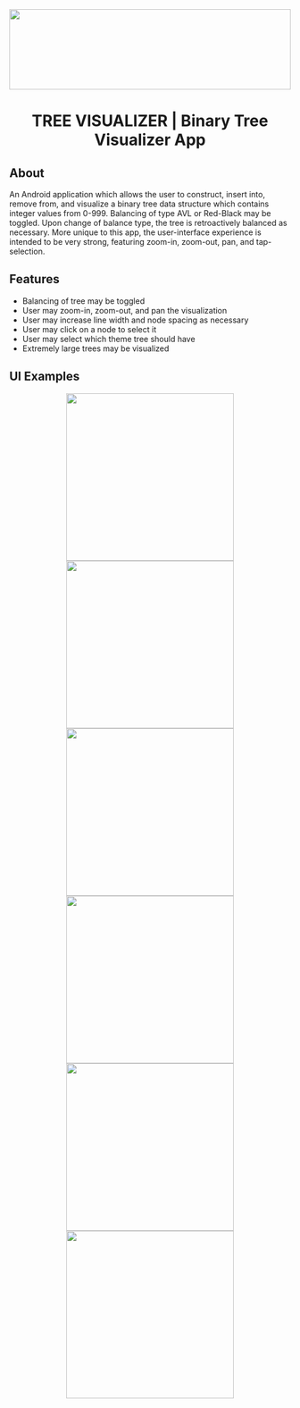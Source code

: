 <center>
  <img src="https://github.com/Tyler-Lopez/BinaryTreeVisualizerApp/blob/main/BinaryTreeVisualizerApp_Logo.svg" width="100%" height="144">
  <h1 align ="center">TREE VISUALIZER | Binary Tree Visualizer App</h1>
</center>

## About
An Android application which allows the user to construct, insert into, remove from, and visualize a binary tree data structure which contains integer values from 0-999. Balancing of type AVL or Red-Black may be toggled. Upon change of balance type, the tree is retroactively balanced as necessary. More unique to this app, the user-interface experience is intended to be very strong, featuring zoom-in, zoom-out, pan, and tap-selection.

## Features
* Balancing of tree may be toggled
* User may zoom-in, zoom-out, and pan the visualization
* User may increase line width and node spacing as necessary
* User may click on a node to select it
* User may select which theme tree should have
* Extremely large trees may be visualized

## UI Examples
<center>
<img align="center" src="https://user-images.githubusercontent.com/77797048/147599468-91748488-5ecc-4ad8-82bf-41cd6b888478.png" width="300px">
<img src="https://user-images.githubusercontent.com/77797048/147599477-394a28c0-31be-4062-a5c3-470a130f65cd.png" width="300px">
<img src="https://user-images.githubusercontent.com/77797048/147599484-89f78a9a-b93a-4144-ba60-6122a9775c63.png" width="300px">
<img src="https://user-images.githubusercontent.com/77797048/147599498-62df95e8-a0e5-494a-9ba0-de3c0cc71fa7.png" width="300px">
<img src="https://user-images.githubusercontent.com/77797048/147599504-49334574-6b2a-4098-bfe4-88163185bcba.png" width="300px">
<img src="https://user-images.githubusercontent.com/77797048/147491405-cf384d01-b311-466f-9505-42fdc6f16928.png" width="300px">
</center>
